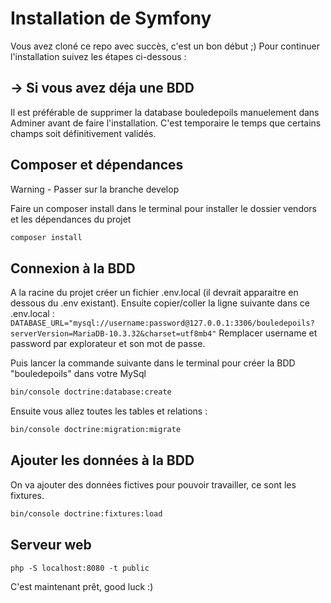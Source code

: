 # Installation de Symfony #

Vous avez cloné ce repo avec succès, c'est un bon début ;)
Pour continuer l'installation suivez les étapes ci-dessous :

## -> Si vous avez déja une BDD ##

Il est préférable de supprimer la database bouledepoils manuelement dans Adminer avant de faire l'installation.
C'est temporaire le temps que certains champs soit définitivement validés.

## Composer et dépendances ##

Warning - Passer sur la branche develop

Faire un composer install dans le terminal pour installer le dossier vendors et les dépendances du projet

```sh
composer install
```

## Connexion à la BDD ##

A la racine du projet créer un fichier .env.local (il devrait apparaitre en dessous du .env existant). Ensuite copier/coller la ligne suivante dans ce .env.local :
```DATABASE_URL="mysql://username:password@127.0.0.1:3306/bouledepoils?serverVersion=MariaDB-10.3.32&charset=utf8mb4"``` Remplacer username et password par explorateur et son mot de passe.

Puis lancer la commande suivante dans le terminal pour créer la BDD "bouledepoils" dans votre MySql

```sh
bin/console doctrine:database:create
```

Ensuite vous allez toutes les tables et relations :

```sh
bin/console doctrine:migration:migrate
```

## Ajouter les données à la BDD ##

On va ajouter des données fictives pour pouvoir travailler, ce sont les fixtures.

```sh
bin/console doctrine:fixtures:load
```

## Serveur web ##

```php -S localhost:8080 -t public```

C'est maintenant prêt, good luck :)
